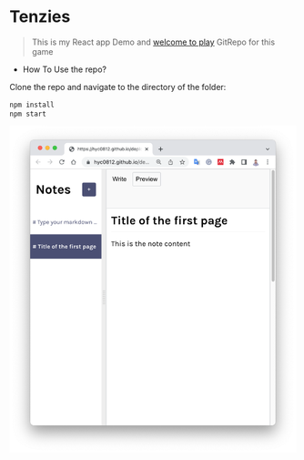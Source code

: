 # Tenzies

> This is my React app Demo and [welcome to play](https://hyc0812.github.io/deploy-react-simple-notes/)
> GitRepo for this game

- How To Use the repo?

Clone the repo and navigate to the directory of the folder:
```linux
npm install
npm start
```

<img src="https://github.com/hyc0812/deploy-react-simple-notes/blob/master/screenshott/screenshot-01.png" width="600">

